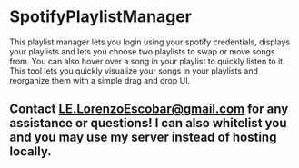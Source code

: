 # SpotifyPlaylistManager

This playlist manager lets you login using your spotify credentials, displays your playlists and lets you choose two playlists to swap or move songs from. 
You can also hover over a song in your playlist to quickly listen to it. This tool lets you quickly visualize your songs in your playlists and reorganize them with a simple drag and drop UI. 










## Contact LE.LorenzoEscobar@gmail.com for any assistance or questions! I can also whitelist you and you may use my server instead of hosting locally.
